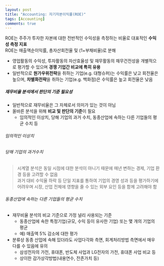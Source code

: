 ```yaml
---
layout: post
title: "Accounting: 자기자본이익률(ROE)"
tags: [Accounting]
comments: true
---
```


ROE는 주주가 투자한 자본에 대한 전반적인 수익성을 측정하는 비율로 대표적인 **수익성 측정 지표**  
ROE는 매출액순이익률, 총자산회전율 및 (1+부채비율)로 분해  
- 영업활동의 수익성, 투자활동의 자산효율성 및 재무활동의 재무건전성을 개별적으로 평가할 수 있으며 **경쟁 기업간 비교에 특히 유용**
- 일반적으로 **원가우위전략**을 취하는 기업(e.g. 대형슈퍼)는 수익률은 낮고 회전율은 높으며, **차별화전략**을 취하는 기업(e.g. 백화점)은 수익률은 높고 회전율은 낮음


##### 재무비율 분석에서 판단의 기준 필요성
- 일반적으로 재무비율은 그 자체로서 의미가 있는 것이 아님
- 올바른 분석을 위해 **비교 및 판단의 기준**이 필요
  - 임의적인 이상치, 당해 기업의 과거 수치, 동종산업에 속하는 다른 기업들의 평균 수치 등

###### 임의적인 이상치

###### 당해 기업의 과거수치

> 시계열 분석은 동일 시점에 대한 분석이 아니기 때문에 매년 변하는 경제, 기업 환경 등을 고려할 수 없음  
> 과거 대비 수익율 하락 등 단일 지표를 통하여 기업의 경영 성과 등을 평가하기에 어려우며 시장, 산업 전체에 영향을 줄 수 있는 외부 요인 등을 함께 고려해야 함

###### 동종산업에 속하는 다른 기업들의 평균 수치
- 재무비율 분석의 비교 기준으로 가정 널리 사용되는 기준
  - 동종산업에 속한 특정기업(규모, 수익 등이 유사한 기업) 또는 몇 개의 기업의 평균
  - 예) 매출액 5% 감소에 대한 평가
- 분류상 동종 산업에 속해 있더라도 사업다각화 측면, 회계처리방법 측면에서 매우 다를 수 있음에 유의
  - 삼성전자의 가전, 휴대폰, 반도체 사업과 LG전자의 가전, 휴대폰 사업 비교 등
  - 상이한 감가상각방법(내용연수, 잔존가치 등)